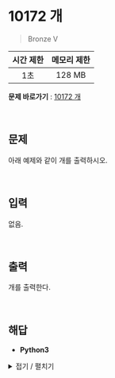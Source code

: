 # 10172 개
> Bronze V

|시간 제한|메모리 제한|
|:---:|:---:|
|1초|128 MB|

**문제 바로가기** : [10172 개](https://www.acmicpc.net/problem/10172 "10172 개")

</br>

## 문제
아래 예제와 같이 개를 출력하시오.

</br>

## 입력
없음.

</br>

## 출력
개를 출력한다.

</br>

## 해답
- **Python3**
<details>
<summary>접기 / 펼치기</summary>
<div markdown="1">

```py
print("|\\_/|")
print("|q p|   /}")
print("( 0 )\"\"\"\\")
print("|\"^\"`    |")
print("||_/=\\\\__|")
```

</div>
</details>